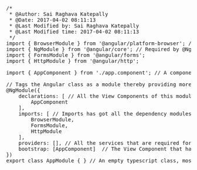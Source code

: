 <pre>
/*
 * @Author: Sai Raghava Katepally 
 * @Date: 2017-04-02 08:11:13 
 * @Last Modified by: Sai Raghava Katepally 
 * @Last Modified time: 2017-04-02 08:11:13 
 */
import { BrowserModule } from '@angular/platform-browser'; // BrowserModule internally exports CommonModule from @angular/common that has access to angular directives like NgIf and NgFor.
import { NgModule } from '@angular/core'; // Required by @NgModule decorator.
import { FormsModule } from '@angular/forms';
import { HttpModule } from '@angular/http';

import { AppComponent } from './app.component'; // A component named AppComponent in this module.

// Tags the Angular class as a module thereby providing more details with properties like declarations, imports, providers and Bootstrap etc.
@NgModule({
    declarations: [ // All the View Components of this module are placed here.
        AppComponent
    ],
    imports: [ // Imports has got all the dependency modules.
        BrowserModule,
        FormsModule,
        HttpModule
    ],
    providers: [], // All the services that are required for this module are included here.
    bootstrap: [AppComponent]  // The View Component that has a reference in index.html.
})
export class AppModule { } // An empty typescript class, most of the times, an angular module is empty as the details are provided in @NgModule decorator.
</pre>